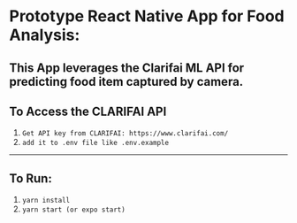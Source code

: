 # Prototype React Native App for Food Analysis: 

This App leverages the Clarifai ML API for predicting food item captured by camera.
---
## To Access the CLARIFAI API
1. `Get API key from CLARIFAI: https://www.clarifai.com/`
2. `add it to .env file like .env.example`
---
## To Run:
1. `yarn install`
2. `yarn start (or expo start)`

